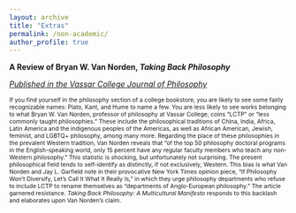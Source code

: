 ```yaml
---
layout: archive
title: "Extras"
permalink: /non-academic/
author_profile: true
---
```


**A Review of Bryan W. Van Norden, *Taking Back Philosophy***

[*Published in the Vassar College Journal of Philosophy*](https://www.vassar.edu/sites/default/files/2021-08/philosophy-journal-spring-2019.pdf)

<span style="font-size:0.75em;">If you find yourself in the philosophy section of a college bookstore, you are likely to see some fairly recognizable names: Plato, Kant, and Hume to name a few. You are less likely to see works belonging to what Bryan W. Van Norden, professor of philosophy at Vassar College, coins “LCTP” or “less commonly taught philosophies.” These include the philosophical traditions of China, India, Africa, Latin America and the indigenous peoples of the Americas, as well as African American, Jewish, feminist, and LGBTQ+ philosophy, among many more. Regarding the place of these philosophies in the prevalent Western tradition, Van Norden reveals that “of the top 50 philosophy doctoral programs in the English-speaking world, only 15 percent have any regular faculty members who teach any non-Western philosophy." This statistic is shocking, but unfortunately not surprising. The present philosophical field tends to self-identify as distinctly, if not exclusively, Western. This bias is what Van Norden and Jay L. Garfield note in their provocative New York Times opinion piece, “If Philosophy Won’t Diversify, Let’s Call It What It Really Is,” in which they urge philosophy departments who refuse to include LCTP to rename themselves as “departments of Anglo-European philosophy.” The article garnered resistance. *Taking Back Philosophy: A Multicultural Manifesto* responds to this backlash and elaborates upon Van Norden’s claim.</span>
